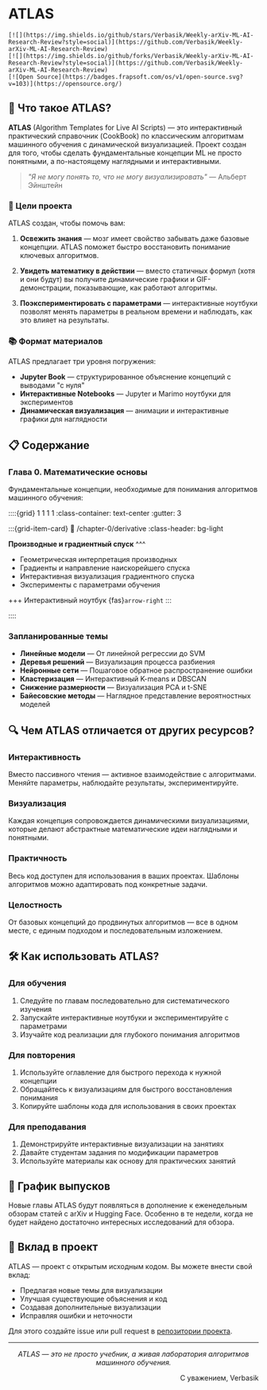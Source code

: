 # ATLAS

```{only} html
[![](https://img.shields.io/github/stars/Verbasik/Weekly-arXiv-ML-AI-Research-Review?style=social)](https://github.com/Verbasik/Weekly-arXiv-ML-AI-Research-Review)
[![](https://img.shields.io/github/forks/Verbasik/Weekly-arXiv-ML-AI-Research-Review?style=social)](https://github.com/Verbasik/Weekly-arXiv-ML-AI-Research-Review)
[![Open Source](https://badges.frapsoft.com/os/v1/open-source.svg?v=103)](https://opensource.org/)
```

## 🚀 Что такое ATLAS?

**ATLAS** (Algorithm Templates for Live AI Scripts) — это интерактивный практический справочник (CookBook) по классическим алгоритмам машинного обучения с динамической визуализацией. Проект создан для того, чтобы сделать фундаментальные концепции ML не просто понятными, а по-настоящему наглядными и интерактивными.

> *"Я не могу понять то, что не могу визуализировать"* — Альберт Эйнштейн

### 🎯 Цели проекта

ATLAS создан, чтобы помочь вам:

1. **Освежить знания** — мозг имеет свойство забывать даже базовые концепции. ATLAS поможет быстро восстановить понимание ключевых алгоритмов.

2. **Увидеть математику в действии** — вместо статичных формул (хотя и они будут) вы получите динамические графики и GIF-демонстрации, показывающие, как работают алгоритмы.

3. **Поэкспериментировать с параметрами** — интерактивные ноутбуки позволят менять параметры в реальном времени и наблюдать, как это влияет на результаты.

### 📚 Формат материалов

ATLAS предлагает три уровня погружения:

- **Jupyter Book** — структурированное объяснение концепций с выводами "с нуля"
- **Интерактивные Notebooks** — Jupyter и Marimo ноутбуки для экспериментов
- **Динамическая визуализация** — анимации и интерактивные графики для наглядности

## 📋 Содержание

### Глава 0. Математические основы

Фундаментальные концепции, необходимые для понимания алгоритмов машинного обучения:

::::{grid} 1 1 1 1
:class-container: text-center
:gutter: 3

:::{grid-item-card}
:link: /chapter-0/derivative
:class-header: bg-light

**Производные и градиентный спуск**
^^^

- Геометрическая интерпретация производных
- Градиенты и направление наискорейшего спуска
- Интерактивная визуализация градиентного спуска
- Эксперименты с параметрами обучения

+++
Интерактивный ноутбук {fas}`arrow-right`
:::

::::

### Запланированные темы

- **Линейные модели** — От линейной регрессии до SVM
- **Деревья решений** — Визуализация процесса разбиения
- **Нейронные сети** — Пошаговое обратное распространение ошибки
- **Кластеризация** — Интерактивный K-means и DBSCAN
- **Снижение размерности** — Визуализация PCA и t-SNE
- **Байесовские методы** — Наглядное представление вероятностных моделей

## 🔍 Чем ATLAS отличается от других ресурсов?

### Интерактивность
Вместо пассивного чтения — активное взаимодействие с алгоритмами. Меняйте параметры, наблюдайте результаты, экспериментируйте.

### Визуализация
Каждая концепция сопровождается динамическими визуализациями, которые делают абстрактные математические идеи наглядными и понятными.

### Практичность
Весь код доступен для использования в ваших проектах. Шаблоны алгоритмов можно адаптировать под конкретные задачи.

### Целостность
От базовых концепций до продвинутых алгоритмов — все в одном месте, с единым подходом и последовательным изложением.

## 🛠️ Как использовать ATLAS?

### Для обучения
1. Следуйте по главам последовательно для систематического изучения
2. Запускайте интерактивные ноутбуки и экспериментируйте с параметрами
3. Изучайте код реализации для глубокого понимания алгоритмов

### Для повторения
1. Используйте оглавление для быстрого перехода к нужной концепции
2. Обращайтесь к визуализациям для быстрого восстановления понимания
3. Копируйте шаблоны кода для использования в своих проектах

### Для преподавания
1. Демонстрируйте интерактивные визуализации на занятиях
2. Давайте студентам задания по модификации параметров
3. Используйте материалы как основу для практических занятий

## 📅 График выпусков

Новые главы ATLAS будут появляться в дополнение к еженедельным обзорам статей с arXiv и Hugging Face. Особенно в те недели, когда не будет найдено достаточно интересных исследований для обзора.

## 🤝 Вклад в проект

ATLAS — проект с открытым исходным кодом. Вы можете внести свой вклад:

- Предлагая новые темы для визуализации
- Улучшая существующие объяснения и код
- Создавая дополнительные визуализации
- Исправляя ошибки и неточности

Для этого создайте issue или pull request в [репозитории проекта](https://github.com/Verbasik/Weekly-arXiv-ML-AI-Research-Review).

---

<p align="center">
<i>ATLAS — это не просто учебник, а живая лаборатория алгоритмов машинного обучения.</i>
</p>

<p align="right">
С уважением, Verbasik
</p>
